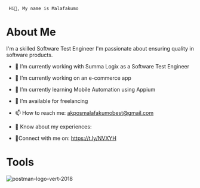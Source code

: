 
     Hi👋, My name is Malafakumo

# About Me
 I'm a skilled Software Test Engineer 
I'm passionate about ensuring quality in software products.


- 🔭 I’m currently working with Summa Logix as a Software Test Engineer



- 🔭 I’m currently working on an e-commerce app



- 🌱 I’m currently learning Mobile Automation using Appium



- 🤝 I’m available for freelancing



- 📫 How to reach me: akposmalafakumobest@gmail.com



- 📄 Know about my experiences: 



- 🐾Connect with me on:
      https://t.ly/NVXYH 



# Tools
![postman-logo-vert-2018](https://user-images.githubusercontent.com/105721305/191931533-303fde4c-7d69-44f4-970b-f02ee833081f.jpg)


